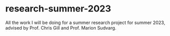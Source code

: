 # research-summer-2023
All the work I will be doing for a summer research project for summer 2023, advised by Prof. Chris Gill and Prof. Marion Sudvarg.
